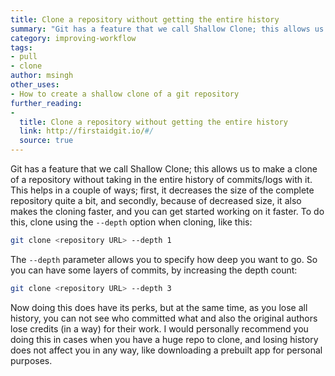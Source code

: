```yaml
---
title: Clone a repository without getting the entire history
summary: "Git has a feature that we call Shallow Clone; this allows us to make a clone of a repository without taking in the entire history of commits/logs with it."
category: improving-workflow
tags:
- pull
- clone
author: msingh
other_uses:
- How to create a shallow clone of a git repository
further_reading:
-
  title: Clone a repository without getting the entire history
  link: http://firstaidgit.io/#/
  source: true
---
```


Git has a feature that we call Shallow Clone; this allows us to make a clone of a repository without taking in the entire history of commits/logs with it. This helps in a couple of ways; first, it decreases the size of the complete repository quite a bit, and secondly, because of decreased size, it also makes the cloning faster, and you can get started working on it faster. To do this, clone using the ```--depth``` option when cloning, like this: 

```sh
git clone <repository URL> --depth 1
```

The  ```--depth``` parameter allows you to specify how deep you want to go. So you can have some layers of commits, by increasing the depth count: 

```sh
git clone <repository URL> --depth 3
```

Now doing this does have its perks, but at the same time, as you lose all history, you can not see who committed what and also the original authors lose credits (in a way) for their work. I would personally recommend you doing this in cases when you have a huge repo to clone, and losing history does not affect you in any way, like downloading a prebuilt app for personal purposes. 
